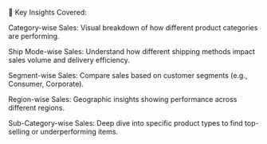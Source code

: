 🧩 Key Insights Covered:

Category-wise Sales: Visual breakdown of how different product categories are performing.

Ship Mode-wise Sales: Understand how different shipping methods impact sales volume and delivery efficiency.

Segment-wise Sales: Compare sales based on customer segments (e.g., Consumer, Corporate).

Region-wise Sales: Geographic insights showing performance across different regions.

Sub-Category-wise Sales: Deep dive into specific product types to find top-selling or underperforming items.
